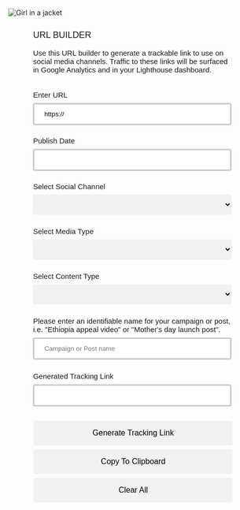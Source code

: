 <html>

  <head>
  <meta charset="utf-8">
  <meta name="viewport" content="width=device-width, initial-scale=1">
  <title>jQuery UI Datepicker - Default functionality</title>
  <link rel="stylesheet" href="//code.jquery.com/ui/1.12.1/themes/base/jquery-ui.css">
  <link rel="stylesheet" href="/resources/demos/style.css">
  <script src="https://code.jquery.com/jquery-1.12.4.js"></script>
  <script src="https://code.jquery.com/ui/1.12.1/jquery-ui.js"></script>
  <script>
  $( function() {
    $( "#datepicker" ).datepicker({ dateFormat: 'dd-mm-yy' });
  } );
  </script>
  <style> 

.center {
  text-align:center;
  color:  #3F3F58;
  margin: auto;
  width: 30%;
  border: 2px;
  border-style: solid;
  border-color: #3F3F58; 
  border-radius: 20px; 
  padding: 10px;
}
.nest {
  text-align:left;
  margin: auto;
  width: 80%;
  border: 3px;
  padding: 10px;
  font-family: Arial, Helvetica, sans-serif;
  font-size: 15px;
}
#channel{
  width: 100%;
  padding: 12px 20px;
  margin: 8px 0;
  box-sizing: border-box;
  border: none;
  border-radius: 4px;
  }
#content_type{
  width: 100%;
  padding: 12px 20px;
  margin: 8px 0;
  box-sizing: border-box;
  border: none;
  border-radius: 4px;
  }
#media_type{
  width: 100%;
  padding: 12px 20px;
  margin: 8px 0;
  box-sizing: border-box;
  border: none;
  border-radius: 4px;
  }
 #category{
  width: 100%;
  padding: 12px 20px;
  margin: 8px 0;
  box-sizing: border-box;
  border: none;
  border-radius: 4px;
  }
select {
  width: 100%;
  padding: 12px 20px;
  border: none;
  border-radius: 4px;
  background-color: #f1f1f1;
}
input[type=text] {
  width: 100%;
  padding: 12px 20px;
  margin: 8px 0;
  box-sizing: border-box;
  border: 3px solid #ccc;
  -webkit-transition: 0.5s;
  transition: 0.5s;
  outline: none;
  border-radius: 4px;
}
input[type=text]:focus {
  border: 3px solid #555;
  border-radius: 4px;
}
.button {
  width: 100%;
  background-color: #f1f1f1;
  border: #ffffff;
  border-radius: 4px;
  color: black;
  padding: 16px 32px;
  text-align: center;
  text-decoration: none;
  display: inline-block;
  font-size: 16px;
  margin: 4px 2px;
  transition-duration: 0.4s;
  cursor: pointer;
}
.button:hover {
  width: 100%;
  background-color: #008CBA;
  color: white;
}
</style>
  </head>
  <body>
<div class="center">
<br>
<img src="https://mmi-analytics.github.io/Beta/lighthouse.png" alt="Girl in a jacket">
<div class="nest"> 
<br>
<span style = "font-size: 18px">URL BUILDER</span>
<br>
<br>
<span>Use this URL builder to generate a trackable link to use on social media channels. Traffic to these links will be surfaced in Google Analytics and in your Lighthouse dashboard.</span>
<br>
<br>
<br>
<label for="URL">Enter URL</label>
<br>
<input type="text" id="URL" name="URL" value="https://">
<br>
<p>Publish Date<input type="text" id="datepicker"></p>
<label for="channel">Select Social Channel</label>
<br>
  <select name="channel_select" id="channel">
    <option value=""></option>
  <option value="?utm_source=facebook.com">Facebook</option>
  <option value="?utm_source=l.instagram.com">Instagram</option>
  <option value="?utm_source=twitter.com">Twitter</option>
  <option value="?utm_source=linkedin.com">LinkedIn</option>
</select>
<br>
<br>
<label for="type">Select Media Type</label>
<br>
  <select name="media_type_select" id="media_type">
  <option value=""></option>
  <option value="&utm_medium=social">Organic</option>
  <option value="&utm_medium=paid_social">Paid</option>
</select>
<br>
<br>
<label for="type">Select Content Type</label>
<br>
  <select name="content_type_select" id="content_type">
  <option value=""></option>
  <option value="&social_content_type=Broad%20Reach">Broad Reach</option>
  <option value="&social_content_type=Informative">Informative</option>
  <option value="&social_content_type=Action%20Driver">Action Driver</option>
  <option value="&social_content_type=Engagement">Engagement</option>
  <option value="&social_content_type=Core">Core</option>
</select>
<br>
<br>
<label for="fname">Please enter an identifiable name for your campaign or post, i.e. "Ethiopia appeal video" or "Mother's day launch post".</label>
<br>
<input type="text" id="campaign_name" name="campaign_name" placeholder="Campaign or Post name">
<br>
<br>
<label for="fname">Generated Tracking Link</label>
<br>
<input type="text" id="output" name="output">
<br>
<br>
<button class="button" id="generate">Generate Tracking Link</button>
<button class="button" id="copy">Copy To Clipboard</button>
<button class="button" id="clear">Clear All</button>
</div>
<br>

</div>
<script>

document.getElementById("generate").addEventListener("click",linkBuild);
document.getElementById("copy").addEventListener("click",copyFunction);
document.getElementById("clear").addEventListener("click",clearFunction);

function linkBuild() {
var URL = document.getElementById("URL").value
var channel = document.getElementById("channel").value
var media_type = document.getElementById("media_type").value
var content_type = document.getElementById("content_type").value
var campaign_name = document.getElementById("campaign_name").value
var campaign_name_replaced = campaign_name.split(' ').join('%20');
var campaign_name_lowercase = campaign_name_replaced.toLowerCase();
var campaign = campaign_name_lowercase.charAt(0).toUpperCase() + campaign_name_lowercase.slice(1);
var publish_date= document.getElementById("datepicker").value
var publish_date_cleaned = publish_date.split('/').join('-');

document.getElementById("output").value =URL+channel+media_type+"&utm_campaign="+campaign+"&social_publish_date="+publish_date_cleaned+content_type;
document.getElementById("output").style.color = "green";
document.getElementById("generate").innerHTML = "Generate Again";
}

function copyFunction() {
  /* Get the text field */
  var copyText = document.getElementById("output");

  /* Select the text field */
  copyText.select();
  copyText.setSelectionRange(0, 99999); /* For mobile devices */

  /* Copy the text inside the text field */
  document.execCommand("copy");

  /* Alert the copied text */
  alert("Copied to Clipboard");
}

function clearFunction() {
  document.getElementById("output").value = "";
  document.getElementById("URL").value = "https://";
  document.getElementById("content_type").value = "";
  document.getElementById("media_type").value = "";
  document.getElementById("campaign_name").value = "";
  document.getElementById("campaign_name").placeholder = "Please enter a name for you campaign or post";
  document.getElementById("datepicker").value ="";
}
</script>

  </body>
</html>
